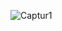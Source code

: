![Captur1](https://github.com/Dantechdevs/RealEstate/assets/56880881/b56cccb6-5df6-4e68-88f0-a035045cd8c0)
